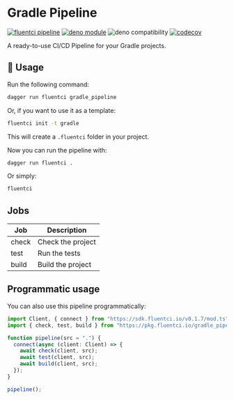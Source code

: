 # Gradle Pipeline

[![fluentci pipeline](https://img.shields.io/badge/dynamic/json?label=pkg.fluentci.io&labelColor=%23000&color=%23460cf1&url=https%3A%2F%2Fapi.fluentci.io%2Fv1%2Fpipeline%2Fgradle_pipeline&query=%24.version)](https://pkg.fluentci.io/gradle_pipeline)
[![deno module](https://shield.deno.dev/x/gradle_pipeline)](https://deno.land/x/gradle_pipeline)
![deno compatibility](https://shield.deno.dev/deno/^1.34)
[![codecov](https://img.shields.io/codecov/c/gh/fluent-ci-templates/gradle-pipeline)](https://codecov.io/gh/fluent-ci-templates/gradle-pipeline)

A ready-to-use CI/CD Pipeline for your Gradle projects.

## 🚀 Usage

Run the following command:

```bash
dagger run fluentci gradle_pipeline
```

Or, if you want to use it as a template:

```bash
fluentci init -t gradle
```

This will create a `.fluentci` folder in your project.

Now you can run the pipeline with:

```bash
dagger run fluentci .
```

Or simply:

```bash
fluentci
```

## Jobs

| Job    | Description         |
| ------ | ------------------- |
| check  | Check the project   |
| test   | Run the tests       |
| build  | Build the project   |

## Programmatic usage

You can also use this pipeline programmatically:

```ts
import Client, { connect } from "https://sdk.fluentci.io/v0.1.7/mod.ts";
import { check, test, build } from "https://pkg.fluentci.io/gradle_pipeline@v0.3.0/mod.ts";

function pipeline(src = ".") {
  connect(async (client: Client) => {
    await check(client, src);
    await test(client, src);
    await build(client, src);
  });
}

pipeline();
```
